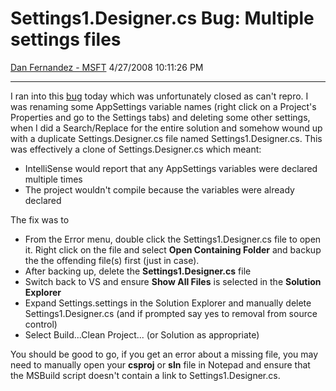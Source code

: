 <div id="page">

# Settings1.Designer.cs Bug: Multiple settings files

[Dan Fernandez -
MSFT](https://social.msdn.microsoft.com/profile/Dan%20Fernandez%20-%20MSFT)
4/27/2008 10:11:26 PM

-----

<div id="content">

I ran into this
[bug](http://connect.microsoft.com/VisualStudio/feedback/ViewFeedback.aspx?FeedbackID=112716)
today which was unfortunately closed as can't repro. I was renaming some
AppSettings variable names (right click on a Project's  Properties and
go to the Settings tabs) and deleting some other settings, when I did a
Search/Replace for the entire solution and somehow wound up with a
duplicate Settings.Designer.cs file named Settings1.Designer.cs. This
was effectively a clone of Settings.Designer.cs which meant:

  - IntelliSense would report that any AppSettings variables were
    declared multiple times
  - The project wouldn't compile because the variables were already
    declared

The fix was to

  - From the Error menu, double click the Settings1.Designer.cs file to
    open it. Right click on the file and select **Open Containing
    Folder** and backup the the offending file(s) first (just in case).
  - After backing up, delete the **Settings1.Designer.cs** file
  - Switch back to VS and ensure **Show All Files** is selected in the
    **Solution Explorer**
  - Expand Settings.settings in the Solution Explorer and manually
    delete Settings1.Designer.cs (and if prompted say yes to removal
    from source control)
  - Select Build...Clean Project... (or Solution as appropriate)

You should be good to go, if you get an error about a missing file, you
may need to manually open your **csproj** or **sln** file in Notepad and
ensure that the MSBuild script doesn't contain a link to
Settings1.Designer.cs.

</div>

</div>
